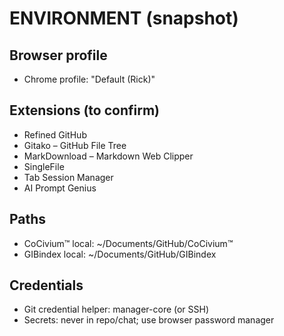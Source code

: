 <!-- status: stub; target: 150+ words -->
<!-- status: stub; target: 150+ words -->
<!-- status: stub; target: 150+ words -->
<!-- status: stub; target: 150+ words -->
<!-- status: stub; target: 150+ words -->
<!-- status: stub; target: 150+ words -->
<!-- status: stub; target: 150+ words -->
# ENVIRONMENT (snapshot)

## Browser profile
- Chrome profile: "Default (Rick)"

## Extensions (to confirm)
- Refined GitHub
- Gitako – GitHub File Tree
- MarkDownload – Markdown Web Clipper
- SingleFile
- Tab Session Manager
- AI Prompt Genius

## Paths
- CoCivium™ local: ~/Documents/GitHub/CoCivium™
- GIBindex local: ~/Documents/GitHub/GIBindex

## Credentials
- Git credential helper: manager-core (or SSH)
- Secrets: never in repo/chat; use browser password manager








